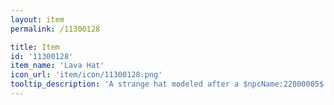 ```yaml
---
layout: item
permalink: /11300128

title: Item
id: '11300128'
item_name: 'Lava Hat'
icon_url: 'item/icon/11300128.png'
tooltip_description: 'A strange hat modeled after a $npcName:22000005$.'
---
```

